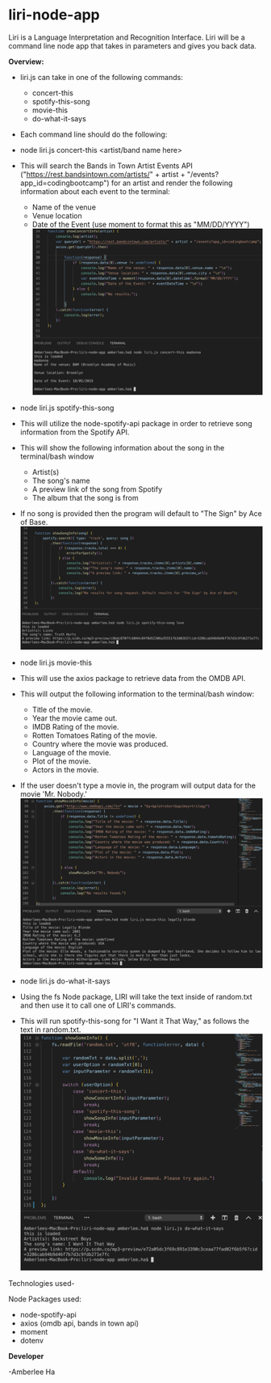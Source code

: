 # liri-node-app

Liri is a Language Interpretation and Recognition Interface. Liri will be a command line node app that takes in parameters and gives you back data.

**Overview:**
- liri.js can take in one of the following commands: 
    - concert-this
    - spotify-this-song
    - movie-this
    - do-what-it-says

- Each command line should do the following:

- node liri.js concert-this <artist/band name here>

- This will search the Bands in Town Artist Events API ("https://rest.bandsintown.com/artists/" + artist + "/events?app_id=codingbootcamp") for an artist and render the following information about each event to the terminal:
    - Name of the venue
    - Venue location
    - Date of the Event (use moment to format this as "MM/DD/YYYY")
![concert](images/concert-this.png)

- node liri.js spotify-this-song <song name here>

- This will utilize the node-spotify-api package in order to retrieve song information from the Spotify API.

- This will show the following information about the song in the terminal/bash window

    - Artist(s)
    - The song's name
    - A preview link of the song from Spotify
    - The album that the song is from

- If no song is provided then the program will default to "The Sign" by Ace of Base.
![song](images/spotify-this-song.png)

- node liri.js movie-this <movie name here>

- This will use the axios package to retrieve data from the OMDB API.

- This will output the following information to the terminal/bash window:

    - Title of the movie.
    - Year the movie came out.
    - IMDB Rating of the movie.
    - Rotten Tomatoes Rating of the movie.
    - Country where the movie was produced.
    - Language of the movie.
    - Plot of the movie.
    - Actors in the movie.

- If the user doesn't type a movie in, the program will output data for the movie 'Mr. Nobody.'
![movie](images/movie-this.png)

- node liri.js do-what-it-says

- Using the fs Node package, LIRI will take the text inside of random.txt and then use it to call one of LIRI's commands.

- This will run spotify-this-song for "I Want it That Way," as follows the text in random.txt.
![random](images/do-what-it-says.png)

Technologies used-

Node Packages used:
- node-spotify-api
- axios (omdb api, bands in town api)
- moment
- dotenv

**Developer**

-Amberlee Ha